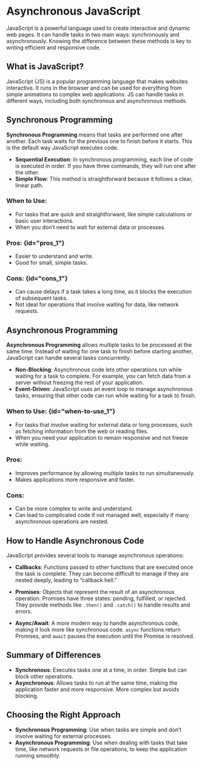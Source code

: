 # Asynchronous JavaScript

JavaScript is a powerful language used to create interactive and dynamic web pages. It can handle tasks in two main ways: synchronously and asynchronously. Knowing the difference between these methods is key to writing efficient and responsive code.

## What is JavaScript?

JavaScript (JS) is a popular programming language that makes websites interactive. It runs in the browser and can be used for everything from simple animations to complex web applications. JS can handle tasks in different ways, including both synchronous and asynchronous methods.

## Synchronous Programming

**Synchronous Programming** means that tasks are performed one after another. Each task waits for the previous one to finish before it starts. This is the default way JavaScript executes code.

- **Sequential Execution**: In synchronous programming, each line of code is executed in order. If you have three commands, they will run one after the other.
- **Simple Flow**: This method is straightforward because it follows a clear, linear path.

### When to Use:

- For tasks that are quick and straightforward, like simple calculations or basic user interactions.
- When you don’t need to wait for external data or processes.

### Pros: {id="pros_1"}

- Easier to understand and write.
- Good for small, simple tasks.

### Cons: {id="cons_1"}

- Can cause delays if a task takes a long time, as it blocks the execution of subsequent tasks.
- Not ideal for operations that involve waiting for data, like network requests.

## Asynchronous Programming

**Asynchronous Programming** allows multiple tasks to be processed at the same time. Instead of waiting for one task to finish before starting another, JavaScript can handle several tasks concurrently.

- **Non-Blocking**: Asynchronous code lets other operations run while waiting for a task to complete. For example, you can fetch data from a server without freezing the rest of your application.
- **Event-Driven**: JavaScript uses an event loop to manage asynchronous tasks, ensuring that other code can run while waiting for a task to finish.

### When to Use: {id="when-to-use_1"}

- For tasks that involve waiting for external data or long processes, such as fetching information from the web or reading files.
- When you need your application to remain responsive and not freeze while waiting.

### Pros:

- Improves performance by allowing multiple tasks to run simultaneously.
- Makes applications more responsive and faster.

### Cons:

- Can be more complex to write and understand.
- Can lead to complicated code if not managed well, especially if many asynchronous operations are nested.

## How to Handle Asynchronous Code

JavaScript provides several tools to manage asynchronous operations:

- **Callbacks**: Functions passed to other functions that are executed once the task is complete. They can become difficult to manage if they are nested deeply, leading to “callback hell.”

- **Promises**: Objects that represent the result of an asynchronous operation. Promises have three states: pending, fulfilled, or rejected. They provide methods like `.then()` and `.catch()` to handle results and errors.

- **Async/Await**: A more modern way to handle asynchronous code, making it look more like synchronous code. `async` functions return Promises, and `await` pauses the execution until the Promise is resolved.

## Summary of Differences

- **Synchronous**: Executes tasks one at a time, in order. Simple but can block other operations.
- **Asynchronous**: Allows tasks to run at the same time, making the application faster and more responsive. More complex but avoids blocking.

## Choosing the Right Approach

- **Synchronous Programming**: Use when tasks are simple and don’t involve waiting for external processes.
- **Asynchronous Programming**: Use when dealing with tasks that take time, like network requests or file operations, to keep the application running smoothly.

